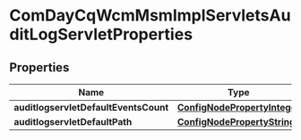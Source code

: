 
# ComDayCqWcmMsmImplServletsAuditLogServletProperties

## Properties
Name | Type | Description | Notes
------------ | ------------- | ------------- | -------------
**auditlogservletDefaultEventsCount** | [**ConfigNodePropertyInteger**](ConfigNodePropertyInteger.md) |  |  [optional]
**auditlogservletDefaultPath** | [**ConfigNodePropertyString**](ConfigNodePropertyString.md) |  |  [optional]



